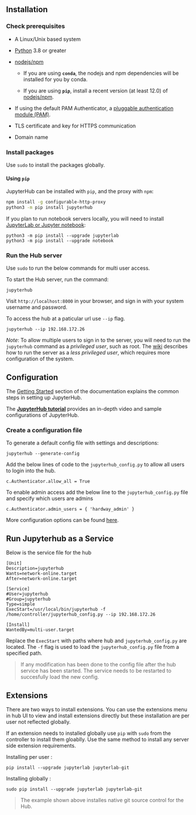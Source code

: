 ## Installation

### Check prerequisites

- A Linux/Unix based system
- [Python](https://www.python.org/downloads/) 3.8 or greater
- [nodejs/npm](https://www.npmjs.com/)

  - If you are using **`conda`**, the nodejs and npm dependencies will be installed for
    you by conda.

  - If you are using **`pip`**, install a recent version (at least 12.0) of
    [nodejs/npm](https://docs.npmjs.com/getting-started/installing-node).

- If using the default PAM Authenticator, a [pluggable authentication module (PAM)](https://en.wikipedia.org/wiki/Pluggable_authentication_module).
- TLS certificate and key for HTTPS communication
- Domain name

### Install packages
Use `sudo` to install the packages globally.
#### Using `pip`

JupyterHub can be installed with `pip`, and the proxy with `npm`:

```bash
npm install -g configurable-http-proxy
python3 -m pip install jupyterhub
```

If you plan to run notebook servers locally, you will need to install
[JupyterLab or Jupyter notebook](https://jupyter.readthedocs.io/en/latest/install.html):

    python3 -m pip install --upgrade jupyterlab
    python3 -m pip install --upgrade notebook

### Run the Hub server

Use `sudo` to run the below commands for multi user access.

To start the Hub server, run the command:

    jupyterhub

Visit `http://localhost:8000` in your browser, and sign in with your system username and password.

To access the hub at a paticular url use `--ip` flag.

```
jupyterhub --ip 192.168.172.26
```

_Note_: To allow multiple users to sign in to the server, you will need to
run the `jupyterhub` command as a _privileged user_, such as root.
The [wiki](https://github.com/jupyterhub/jupyterhub/wiki/Using-sudo-to-run-JupyterHub-without-root-privileges)
describes how to run the server as a _less privileged user_, which requires
more configuration of the system.

## Configuration

The [Getting Started](https://jupyterhub.readthedocs.io/en/latest/tutorial/index.html#getting-started) section of the
documentation explains the common steps in setting up JupyterHub.

The [**JupyterHub tutorial**](https://github.com/jupyterhub/jupyterhub-tutorial)
provides an in-depth video and sample configurations of JupyterHub.

### Create a configuration file

To generate a default config file with settings and descriptions:

    jupyterhub --generate-config

Add the below lines of code to the `jupyterhub_config.py`  to allow all users to login into the hub.

```
c.Authenticator.allow_all = True
```

To enable admin access add the below line to the `jupyterhub_config.py` file and specify which users are admins

```
c.Authenticator.admin_users = { 'hardway_admin' }
```

More configuration options can be found [here](https://jupyterhub.readthedocs.io/en/stable/reference/config-reference.html).

## Run Jupyterhub as a Service

Below is the service file for the hub

```
[Unit]
Description=jupyterhub
Wants=network-online.target
After=network-online.target

[Service]
#User=jupyterhub
#Group=jupyterhub
Type=simple
ExecStart=/usr/local/bin/jupyterhub -f /home/controller/jupyterhub_config.py --ip 192.168.172.26

[Install]
WantedBy=multi-user.target
```
Replace the `ExecStart` with paths where hub and `jupyterhub_config.py` are located. The `-f` flag is used to load the `jupyterhub_config.py` file from a specified path.

> If any modification has been done to the config file after the hub service has been started. The service needs to be restarted to succesfully load the new config.

## Extensions

There are two ways to install extensions. You can use the extensions menu in hub UI to view and install extensions directly but these installation are per user not reflected globally. 

If an extension needs to installed globally use `pip` with `sudo` from the controller to install them gloablly. Use the same method to install any server side extension requirements.

Installing per user :  

```
pip install --upgrade jupyterlab jupyterlab-git
```
Installing globally :

```
sudo pip install --upgrade jupyterlab jupyterlab-git
```
> The example shown above installes native git source control for the Hub.
